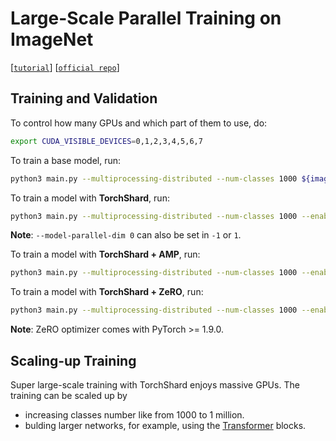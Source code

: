 # Large-Scale Parallel Training on ImageNet

[[`tutorial`](../../docs/tutorial/in1k.md)] [[`official repo`](https://github.com/pytorch/examples/tree/master/imagenet)]

## Training and Validation

To control how many GPUs and which part of them to use, do:

```bash
export CUDA_VISIBLE_DEVICES=0,1,2,3,4,5,6,7
```

To train a base model, run:

```bash
python3 main.py --multiprocessing-distributed --num-classes 1000 ${imagenet directory} 
```

To train a model with **TorchShard**, run:

```bash
python3 main.py --multiprocessing-distributed --num-classes 1000 --enable-model-parallel --model-parallel-dim 0 ${imagenet directory} 
```

**Note**: `--model-parallel-dim 0` can also be set in `-1` or `1`.

To train a model with **TorchShard + AMP**, run:

```bash
python3 main.py --multiprocessing-distributed --num-classes 1000 --enable-model-parallel --model-parallel-dim 0 --enable-amp-mode ${imagenet directory} 
```

To train a model with **TorchShard + ZeRO**, run:

```bash
python3 main.py --multiprocessing-distributed --num-classes 1000 --enable-model-parallel --model-parallel-dim 0 --enable-zero-optim ${imagenet directory}
```

**Note**: ZeRO optimizer comes with PyTorch >= 1.9.0.

## Scaling-up Training

Super large-scale training with TorchShard enjoys massive GPUs.
The training can be scaled up by

- increasing classes number like from 1000 to 1 million.
- bulding larger networks, for example, using the [Transformer](https://arxiv.org/abs/1706.03762) blocks.
